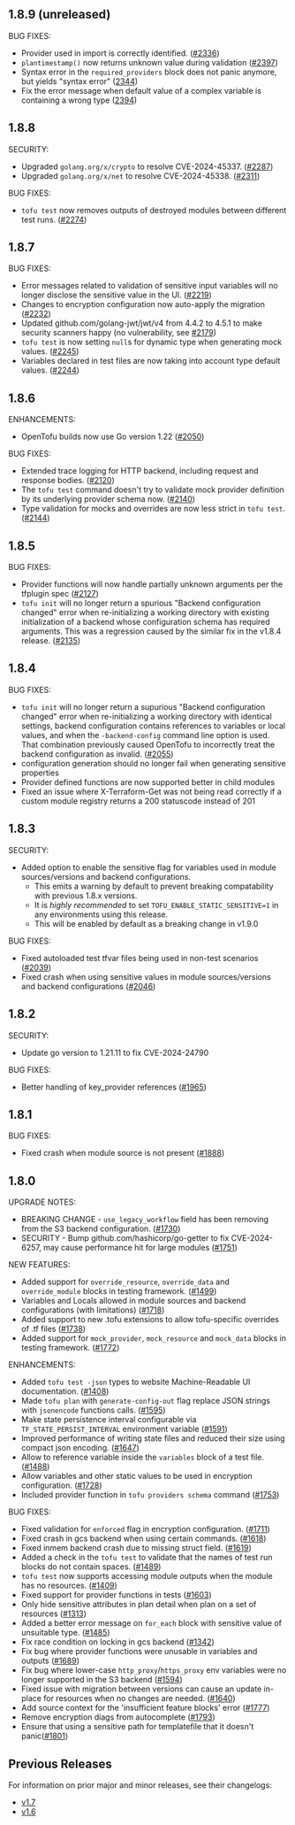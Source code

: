 ## 1.8.9 (unreleased)

BUG FIXES:

- Provider used in import is correctly identified. ([#2336](https://github.com/opentofu/opentofu/pull/2336))
- `plantimestamp()` now returns unknown value during validation ([#2397](https://github.com/opentofu/opentofu/issues/2397))
- Syntax error in the `required_providers` block does not panic anymore, but yields "syntax error" ([2344](https://github.com/opentofu/opentofu/issues/2344))
- Fix the error message when default value of a complex variable is containing a wrong type ([2394](https://github.com/opentofu/opentofu/issues/2394))

## 1.8.8

SECURITY:
* Upgraded `golang.org/x/crypto` to resolve CVE-2024-45337. ([#2287](https://github.com/opentofu/opentofu/pull/2287))
* Upgraded `golang.org/x/net` to resolve CVE-2024-45338. ([#2311](https://github.com/opentofu/opentofu/pull/2311))

BUG FIXES:
* `tofu test` now removes outputs of destroyed modules between different test runs. ([#2274](https://github.com/opentofu/opentofu/pull/2274))

## 1.8.7

BUG FIXES:
* Error messages related to validation of sensitive input variables will no longer disclose the sensitive value in the UI. ([#2219](https://github.com/opentofu/opentofu/pull/2219))
* Changes to encryption configuration now auto-apply the migration ([#2232](https://github.com/opentofu/opentofu/pull/2232))
* Updated github.com/golang-jwt/jwt/v4 from 4.4.2 to 4.5.1 to make security scanners happy (no vulnerability, see [#2179](https://github.com/opentofu/opentofu/pull/2179))
* `tofu test` is now setting `null`s for dynamic type when generating mock values. ([#2245](https://github.com/opentofu/opentofu/pull/2245))
* Variables declared in test files are now taking into account type default values. ([#2244](https://github.com/opentofu/opentofu/pull/2244))

## 1.8.6

ENHANCEMENTS:
* OpenTofu builds now use Go version 1.22 ([#2050](https://github.com/opentofu/opentofu/issues/2050))

BUG FIXES:
* Extended trace logging for HTTP backend, including request and response bodies. ([#2120](https://github.com/opentofu/opentofu/pull/2120))
* The `tofu test` command doesn't try to validate mock provider definition by its underlying provider schema now. ([#2140](https://github.com/opentofu/opentofu/pull/2140))
* Type validation for mocks and overrides are now less strict in `tofu test`. ([#2144](https://github.com/opentofu/opentofu/pull/2144))

## 1.8.5

BUG FIXES:
* Provider functions will now handle partially unknown arguments per the tfplugin spec ([#2127](https://github.com/opentofu/opentofu/pull/2127))
* `tofu init` will no longer return a spurious "Backend configuration changed" error when re-initializing a working directory with existing initialization of a backend whose configuration schema has required arguments. This was a regression caused by the similar fix in the v1.8.4 release. ([#2135](https://github.com/opentofu/opentofu/pull/2135))

## 1.8.4

BUG FIXES:
* `tofu init` will no longer return a supurious "Backend configuration changed" error when re-initializing a working directory with identical settings, backend configuration contains references to variables or local values, and when the `-backend-config` command line option is used. That combination previously caused OpenTofu to incorrectly treat the backend configuration as invalid. ([#2055](https://github.com/opentofu/opentofu/pull/2055))
* configuration generation should no longer fail when generating sensitive properties
* Provider defined functions are now supported better in child modules
* Fixed an issue where X-Terraform-Get was not being read correctly if a custom module registry returns a 200 statuscode instead of 201

## 1.8.3

SECURITY:
* Added option to enable the sensitive flag for variables used in module sources/versions and backend configurations.
  * This emits a warning by default to prevent breaking compatability with previous 1.8.x versions.
  * It is *highly recommended* to set `TOFU_ENABLE_STATIC_SENSITIVE=1` in any environments using this release.
  * This will be enabled by default as a breaking change in v1.9.0

BUG FIXES:
* Fixed autoloaded test tfvar files being used in non-test scenarios ([#2039](https://github.com/opentofu/opentofu/pull/2039))
* Fixed crash when using sensitive values in module sources/versions and backend configurations ([#2046](https://github.com/opentofu/opentofu/pull/2046))

## 1.8.2

SECURITY:
* Update go version to 1.21.11 to fix CVE-2024-24790

BUG FIXES:
* Better handling of key_provider references ([#1965](https://github.com/opentofu/opentofu/pull/1965))

## 1.8.1

BUG FIXES:
* Fixed crash when module source is not present ([#1888](https://github.com/opentofu/opentofu/pull/1888))

## 1.8.0

UPGRADE NOTES:
* BREAKING CHANGE - `use_legacy_workflow` field has been removing from the S3 backend configuration. ([#1730](https://github.com/opentofu/opentofu/pull/1730))
* SECURITY - Bump github.com/hashicorp/go-getter to fix CVE-2024-6257, may cause performance hit for large modules ([#1751](https://github.com/opentofu/opentofu/pull/1751))

NEW FEATURES:
* Added support for `override_resource`, `override_data` and `override_module` blocks in testing framework. ([#1499](https://github.com/opentofu/opentofu/pull/1499))
* Variables and Locals allowed in module sources and backend configurations (with limitations) ([#1718](https://github.com/opentofu/opentofu/pull/1718))
* Added support to new .tofu extensions to allow tofu-specific overrides of .tf files ([#1738](https://github.com/opentofu/opentofu/pull/1738))
* Added support for `mock_provider`, `mock_resource` and `mock_data` blocks in testing framework. ([#1772](https://github.com/opentofu/opentofu/pull/1772))

ENHANCEMENTS:
* Added `tofu test -json` types to website Machine-Readable UI documentation. ([#1408](https://github.com/opentofu/opentofu/issues/1408))
* Made `tofu plan` with `generate-config-out` flag replace JSON strings with `jsonencode` functions calls. ([#1595](https://github.com/opentofu/opentofu/pull/1595))
* Make state persistence interval configurable via `TF_STATE_PERSIST_INTERVAL` environment variable ([#1591](https://github.com/opentofu/opentofu/pull/1591))
* Improved performance of writing state files and reduced their size using compact json encoding. ([#1647](https://github.com/opentofu/opentofu/pull/1647))
* Allow to reference variable inside the `variables` block of a test file. ([#1488](https://github.com/opentofu/opentofu/pull/1488))
* Allow variables and other static values to be used in encryption configuration. ([#1728](https://github.com/opentofu/opentofu/pull/1728))
* Included provider function in `tofu providers schema` command ([#1753](https://github.com/opentofu/opentofu/pull/1753))

BUG FIXES:
* Fixed validation for `enforced` flag in encryption configuration. ([#1711](https://github.com/opentofu/opentofu/pull/1711))
* Fixed crash in gcs backend when using certain commands. ([#1618](https://github.com/opentofu/opentofu/pull/1618))
* Fixed inmem backend crash due to missing struct field. ([#1619](https://github.com/opentofu/opentofu/pull/1619))
* Added a check in the `tofu test` to validate that the names of test run blocks do not contain spaces. ([#1489](https://github.com/opentofu/opentofu/pull/1489))
* `tofu test` now supports accessing module outputs when the module has no resources. ([#1409](https://github.com/opentofu/opentofu/pull/1409))
* Fixed support for provider functions in tests ([#1603](https://github.com/opentofu/opentofu/pull/1603))
* Only hide sensitive attributes in plan detail when plan on a set of resources ([#1313](https://github.com/opentofu/opentofu/pull/1313))
* Added a better error message on `for_each` block with sensitive value of unsuitable type. ([#1485](https://github.com/opentofu/opentofu/pull/1485))
* Fix race condition on locking in gcs backend ([#1342](https://github.com/opentofu/opentofu/pull/1342))
* Fix bug where provider functions were unusable in variables and outputs ([#1689](https://github.com/opentofu/opentofu/pull/1689))
* Fix bug where lower-case `http_proxy`/`https_proxy` env variables were no longer supported in the S3 backend ([#1594](https://github.com/opentofu/opentofu/issues/1594))
* Fixed issue with migration between versions can cause an update in-place for resources when no changes are needed. ([#1640](https://github.com/opentofu/opentofu/pull/1640))
* Add source context for the 'insufficient feature blocks' error ([#1777](https://github.com/opentofu/opentofu/pull/1777))
* Remove encryption diags from autocomplete ([#1793](https://github.com/opentofu/opentofu/pull/1793))
* Ensure that using a sensitive path for templatefile that it doesn't panic([#1801](https://github.com/opentofu/opentofu/issues/1801))

## Previous Releases

For information on prior major and minor releases, see their changelogs:

- [v1.7](https://github.com/opentofu/opentofu/blob/v1.7/CHANGELOG.md)
- [v1.6](https://github.com/opentofu/opentofu/blob/v1.6/CHANGELOG.md)
